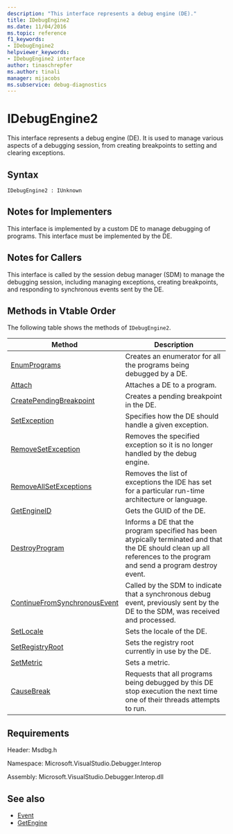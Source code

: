 ```yaml
---
description: "This interface represents a debug engine (DE)."
title: IDebugEngine2
ms.date: 11/04/2016
ms.topic: reference
f1_keywords:
- IDebugEngine2
helpviewer_keywords:
- IDebugEngine2 interface
author: tinaschrepfer
ms.author: tinali
manager: mijacobs
ms.subservice: debug-diagnostics
---
```

# IDebugEngine2

This interface represents a debug engine (DE). It is used to manage various aspects of a debugging session, from creating breakpoints to setting and clearing exceptions.

## Syntax

```
IDebugEngine2 : IUnknown
```

## Notes for Implementers
 This interface is implemented by a custom DE to manage debugging of programs. This interface must be implemented by the DE.

## Notes for Callers
 This interface is called by the session debug manager (SDM) to manage the debugging session, including managing exceptions, creating breakpoints, and responding to synchronous events sent by the DE.

## Methods in Vtable Order
 The following table shows the methods of `IDebugEngine2`.

|Method|Description|
|------------|-----------------|
|[EnumPrograms](../../../extensibility/debugger/reference/idebugengine2-enumprograms.md)|Creates an enumerator for all the programs being debugged by a DE.|
|[Attach](../../../extensibility/debugger/reference/idebugengine2-attach.md)|Attaches a DE to a program.|
|[CreatePendingBreakpoint](../../../extensibility/debugger/reference/idebugengine2-creatependingbreakpoint.md)|Creates a pending breakpoint in the DE.|
|[SetException](../../../extensibility/debugger/reference/idebugengine2-setexception.md)|Specifies how the DE should handle a given exception.|
|[RemoveSetException](../../../extensibility/debugger/reference/idebugengine2-removesetexception.md)|Removes the specified exception so it is no longer handled by the debug engine.|
|[RemoveAllSetExceptions](../../../extensibility/debugger/reference/idebugengine2-removeallsetexceptions.md)|Removes the list of exceptions the IDE has set for a particular run-time architecture or language.|
|[GetEngineID](../../../extensibility/debugger/reference/idebugengine2-getengineid.md)|Gets the GUID of the DE.|
|[DestroyProgram](../../../extensibility/debugger/reference/idebugengine2-destroyprogram.md)|Informs a DE that the program specified has been atypically terminated and that the DE should clean up all references to the program and send a program destroy event.|
|[ContinueFromSynchronousEvent](../../../extensibility/debugger/reference/idebugengine2-continuefromsynchronousevent.md)|Called by the SDM to indicate that a synchronous debug event, previously sent by the DE to the SDM, was received and processed.|
|[SetLocale](../../../extensibility/debugger/reference/idebugengine2-setlocale.md)|Sets the locale of the DE.|
|[SetRegistryRoot](../../../extensibility/debugger/reference/idebugengine2-setregistryroot.md)|Sets the registry root currently in use by the DE.|
|[SetMetric](../../../extensibility/debugger/reference/idebugengine2-setmetric.md)|Sets a metric.|
|[CauseBreak](../../../extensibility/debugger/reference/idebugengine2-causebreak.md)|Requests that all programs being debugged by this DE stop execution the next time one of their threads attempts to run.|

## Requirements
 Header: Msdbg.h

 Namespace: Microsoft.VisualStudio.Debugger.Interop

 Assembly: Microsoft.VisualStudio.Debugger.Interop.dll

## See also
- [Event](../../../extensibility/debugger/reference/idebugeventcallback2-event.md)
- [GetEngine](../../../extensibility/debugger/reference/idebugenginecreateevent2-getengine.md)
